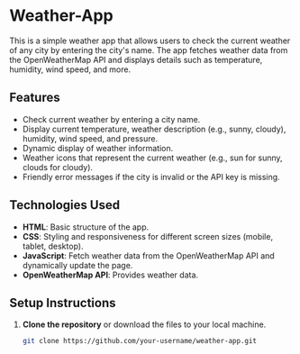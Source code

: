 # Weather-App


This is a simple weather app that allows users to check the current weather of any city by entering the city's name. The app fetches weather data from the OpenWeatherMap API and displays details such as temperature, humidity, wind speed, and more.

## Features

- Check current weather by entering a city name.
- Display current temperature, weather description (e.g., sunny, cloudy), humidity, wind speed, and pressure.
- Dynamic display of weather information.
- Weather icons that represent the current weather (e.g., sun for sunny, clouds for cloudy).
- Friendly error messages if the city is invalid or the API key is missing.

## Technologies Used

- **HTML**: Basic structure of the app.
- **CSS**: Styling and responsiveness for different screen sizes (mobile, tablet, desktop).
- **JavaScript**: Fetch weather data from the OpenWeatherMap API and dynamically update the page.
- **OpenWeatherMap API**: Provides weather data.

## Setup Instructions

1. **Clone the repository** or download the files to your local machine.
   
   ```bash
   git clone https://github.com/your-username/weather-app.git
